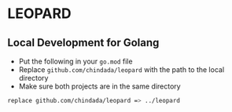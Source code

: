 # LEOPARD

## Local Development for Golang

- Put the following in your `go.mod` file
- Replace `github.com/chindada/leopard` with the path to the local directory
- Make sure both projects are in the same directory

```sh
replace github.com/chindada/leopard => ../leopard
```
